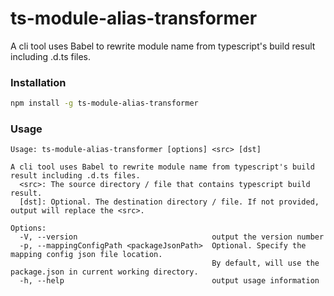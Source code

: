 # ts-module-alias-transformer
A cli tool uses Babel to rewrite module name from typescript's build result including .d.ts files.

### Installation

```bash
npm install -g ts-module-alias-transformer
```

### Usage

```
Usage: ts-module-alias-transformer [options] <src> [dst]

A cli tool uses Babel to rewrite module name from typescript's build result including .d.ts files.
  <src>: The source directory / file that contains typescript build result.
  [dst]: Optional. The destination directory / file. If not provided, output will replace the <src>.

Options:
  -V, --version                              output the version number
  -p, --mappingConfigPath <packageJsonPath>  Optional. Specify the mapping config json file location. 
                                             By default, will use the package.json in current working directory.
  -h, --help                                 output usage information
```
